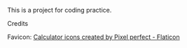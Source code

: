 This is a project for coding practice. 


Credits

Favicon: <a href="https://www.flaticon.com/free-icons/calculator" title="calculator icons">Calculator icons created by Pixel perfect - Flaticon</a>